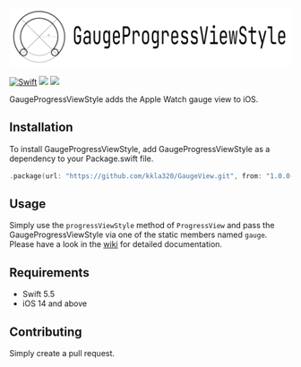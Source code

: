 ![](logo.png)

[![Swift](https://github.com/kkla320/GaugeProgressViewStyle/actions/workflows/swift.yml/badge.svg?branch=develop&event=push)](https://github.com/kkla320/GaugeProgressViewStyle/actions/workflows/swift.yml) ![](https://img.shields.io/badge/Swift-5.5-orange) ![](https://img.shields.io/badge/spm-compatible-green)

GaugeProgressViewStyle adds the Apple Watch gauge view to iOS.

## Installation

To install GaugeProgressViewStyle, add GaugeProgressViewStyle as a dependency to your Package.swift file.

```swift
.package(url: "https://github.com/kkla320/GaugeView.git", from: "1.0.0-beta.1")
```

## Usage

Simply use the `progressViewStyle` method of `ProgressView` and pass the GaugeProgressViewStyle via one of the static members named `gauge`.
Please have a look in the [wiki](https://github.com/kkla320/GaugeProgressViewStyle/wiki) for detailed documentation.

## Requirements

- Swift 5.5
- iOS 14 and above

## Contributing

Simply create a pull request.
